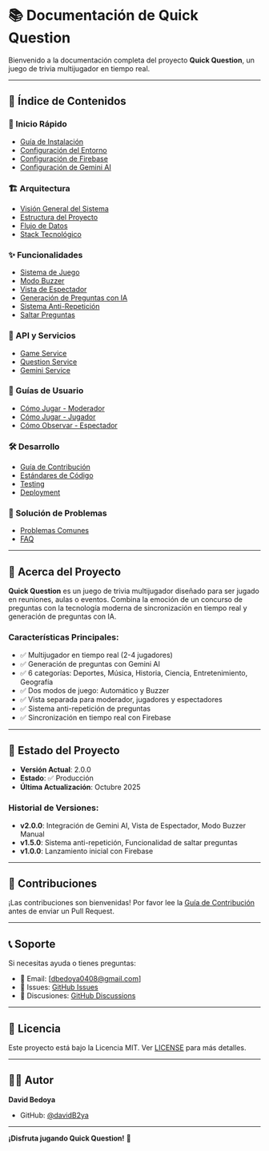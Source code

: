 # 📚 Documentación de Quick Question

Bienvenido a la documentación completa del proyecto **Quick Question**, un juego de trivia multijugador en tiempo real.

---

## 📖 Índice de Contenidos

### 🚀 Inicio Rápido
- [Guía de Instalación](./setup/installation.md)
- [Configuración del Entorno](./setup/environment.md)
- [Configuración de Firebase](./setup/firebase.md)
- [Configuración de Gemini AI](./setup/gemini.md)

### 🏗️ Arquitectura
- [Visión General del Sistema](./architecture/overview.md)
- [Estructura del Proyecto](./architecture/project-structure.md)
- [Flujo de Datos](./architecture/data-flow.md)
- [Stack Tecnológico](./architecture/tech-stack.md)

### ✨ Funcionalidades
- [Sistema de Juego](./features/game-system.md)
- [Modo Buzzer](./features/buzzer-mode.md)
- [Vista de Espectador](./features/spectator-view.md)
- [Generación de Preguntas con IA](./features/ai-questions.md)
- [Sistema Anti-Repetición](./features/anti-repetition.md)
- [Saltar Preguntas](./features/skip-question.md)

### 🔌 API y Servicios
- [Game Service](./api/game-service.md)
- [Question Service](./api/question-service.md)
- [Gemini Service](./api/gemini-service.md)

### 📱 Guías de Usuario
- [Cómo Jugar - Moderador](./guides/moderator-guide.md)
- [Cómo Jugar - Jugador](./guides/player-guide.md)
- [Cómo Observar - Espectador](./guides/spectator-guide.md)

### 🛠️ Desarrollo
- [Guía de Contribución](./development/contributing.md)
- [Estándares de Código](./development/code-standards.md)
- [Testing](./development/testing.md)
- [Deployment](./development/deployment.md)

### 🐛 Solución de Problemas
- [Problemas Comunes](./troubleshooting/common-issues.md)
- [FAQ](./troubleshooting/faq.md)

---

## 🎯 Acerca del Proyecto

**Quick Question** es un juego de trivia multijugador diseñado para ser jugado en reuniones, aulas o eventos. Combina la emoción de un concurso de preguntas con la tecnología moderna de sincronización en tiempo real y generación de preguntas con IA.

### Características Principales:
- ✅ Multijugador en tiempo real (2-4 jugadores)
- ✅ Generación de preguntas con Gemini AI
- ✅ 6 categorías: Deportes, Música, Historia, Ciencia, Entretenimiento, Geografía
- ✅ Dos modos de juego: Automático y Buzzer
- ✅ Vista separada para moderador, jugadores y espectadores
- ✅ Sistema anti-repetición de preguntas
- ✅ Sincronización en tiempo real con Firebase

---

## 🚦 Estado del Proyecto

- **Versión Actual**: 2.0.0
- **Estado**: ✅ Producción
- **Última Actualización**: Octubre 2025

### Historial de Versiones:
- **v2.0.0**: Integración de Gemini AI, Vista de Espectador, Modo Buzzer Manual
- **v1.5.0**: Sistema anti-repetición, Funcionalidad de saltar preguntas
- **v1.0.0**: Lanzamiento inicial con Firebase

---

## 🤝 Contribuciones

¡Las contribuciones son bienvenidas! Por favor lee la [Guía de Contribución](./development/contributing.md) antes de enviar un Pull Request.

---

## 📞 Soporte

Si necesitas ayuda o tienes preguntas:
- 📧 Email: [dbedoya0408@gmail.com]
- 🐛 Issues: [GitHub Issues](https://github.com/davidB2ya/Quick-Question/issues)
- 💬 Discusiones: [GitHub Discussions](https://github.com/davidB2ya/Quick-Question/discussions)

---

## 📄 Licencia

Este proyecto está bajo la Licencia MIT. Ver [LICENSE](../LICENSE) para más detalles.

---

## 👨‍💻 Autor

**David Bedoya**
- GitHub: [@davidB2ya](https://github.com/davidB2ya)

---

**¡Disfruta jugando Quick Question!** 🎉

